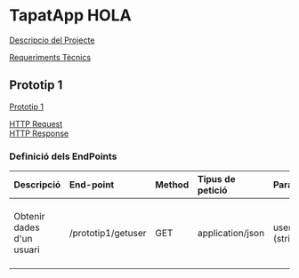 # TapatApp  HOLA

[Descripcio del Projecte](descTapatApp.md)

[Requeriments Tècnics](reqTecTapatApp.md)

## Prototip 1

[Prototip 1](/charts/diagrama.mermaid)

[HTTP Request](HTTPRequest.md)<br>
[HTTP Response](HTTPResponse.md)

### Definició dels EndPoints

| Descripció  | End-point     | Method     |Tipus de petició|Parametres| 200| 400 | 404 |
| :---        |  :---        |  :---        |  :---         |  :---     |  :--- |  :--- |  :--- |   
| Obtenir dades d'un usuari  | /prototip1/getuser|GET | application/json   |  username (string) |  {   "email": "prova@gmail.com",   "id": 1,   "password":  "12345",   "user": "usuari1" } 200     | {"error":f"User '{username}' not found"} 400|  {"error": "Error inesperat", "details": str(e)} 404  | 

